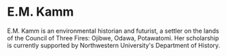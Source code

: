 # E.M. Kamm

 E.M. Kamm is an environmental historian and futurist, a settler on the lands of the Council of Three Fires: Ojibwe, Odawa, Potawatomi.
 Her scholarship is currently supported by Northwestern University's Department of History.
